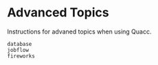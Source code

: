 # Advanced Topics

Instructions for advaned topics when using Quacc.

```{toctree}
database
jobflow
fireworks
```
